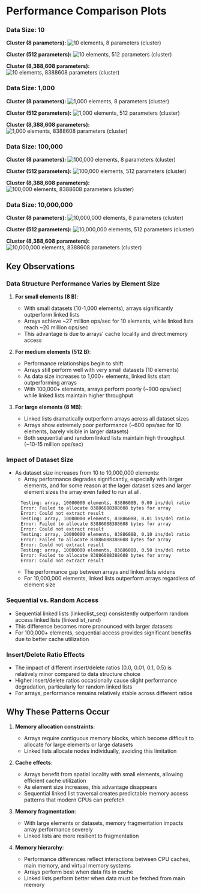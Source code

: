 # Performance Comparison Plots

### Data Size: 10

**Cluster (8 parameters):**
![10 elements, 8 parameters (cluster)](results/cluster/plot_10_8_cluster.png)

**Cluster (512 parameters):**
![10 elements, 512 parameters (cluster)](results/cluster/plot_10_512_cluster.png)

**Cluster (8,388,608 parameters):**
![10 elements, 8388608 parameters (cluster)](results/cluster/plot_10_8388608_cluster.png)

### Data Size: 1,000

**Cluster (8 parameters):**
![1,000 elements, 8 parameters (cluster)](results/cluster/plot_1000_8_cluster.png)

**Cluster (512 parameters):**
![1,000 elements, 512 parameters (cluster)](results/cluster/plot_1000_512_cluster.png)

**Cluster (8,388,608 parameters):**
![1,000 elements, 8388608 parameters (cluster)](results/cluster/plot_1000_8388608_cluster.png)

### Data Size: 100,000

**Cluster (8 parameters):**
![100,000 elements, 8 parameters (cluster)](results/cluster/plot_100000_8_cluster.png)

**Cluster (512 parameters):**
![100,000 elements, 512 parameters (cluster)](results/cluster/plot_100000_512_cluster.png)

**Cluster (8,388,608 parameters):**
![100,000 elements, 8388608 parameters (cluster)](results/cluster/plot_100000_8388608_cluster.png)

### Data Size: 10,000,000

**Cluster (8 parameters):**
![10,000,000 elements, 8 parameters (cluster)](results/cluster/plot_10000000_8_cluster.png)

**Cluster (512 parameters):**
![10,000,000 elements, 512 parameters (cluster)](results/cluster/plot_10000000_512_cluster.png)

**Cluster (8,388,608 parameters):**
![10,000,000 elements, 8388608 parameters (cluster)](results/cluster/plot_10000000_8388608_cluster.png)

## Key Observations

### Data Structure Performance Varies by Element Size

1. **For small elements (8 B)**:
   - With small datasets (10-1,000 elements), arrays significantly outperform linked lists
   - Arrays achieve ~27 million ops/sec for 10 elements, while linked lists reach ~20 million ops/sec
   - This advantage is due to arrays' cache locality and direct memory access

2. **For medium elements (512 B)**:
   - Performance relationships begin to shift
   - Arrays still perform well with very small datasets (10 elements)
   - As data size increases to 1,000+ elements, linked lists start outperforming arrays
   - With 100,000+ elements, arrays perform poorly (~900 ops/sec) while linked lists maintain higher throughput

3. **For large elements (8 MB)**:
   - Linked lists dramatically outperform arrays across all dataset sizes
   - Arrays show extremely poor performance (~600 ops/sec for 10 elements, barely visible in larger datasets)
   - Both sequential and random linked lists maintain high throughput (~10-15 million ops/sec)

### Impact of Dataset Size

- As dataset size increases from 10 to 10,000,000 elements:
  - Array performance degrades significantly, especially with larger elements, and for some reason at the lager dataset sizes and larger element sizes the array even failed to run at all.
  ```
    Testing: array, 10000000 elements, 8388608B, 0.00 ins/del ratio
    Error: Failed to allocate 83886088388608 bytes for array
    Error: Could not extract result
    Testing: array, 10000000 elements, 8388608B, 0.01 ins/del ratio
    Error: Failed to allocate 83886088388608 bytes for array
    Error: Could not extract result
    Testing: array, 10000000 elements, 8388608B, 0.10 ins/del ratio
    Error: Failed to allocate 83886088388608 bytes for array
    Error: Could not extract result
    Testing: array, 10000000 elements, 8388608B, 0.50 ins/del ratio
    Error: Failed to allocate 83886088388608 bytes for array
    Error: Could not extract result
    ```
  - The performance gap between arrays and linked lists widens
  - For 10,000,000 elements, linked lists outperform arrays regardless of element size

### Sequential vs. Random Access

- Sequential linked lists (linkedlist_seq) consistently outperform random access linked lists (linkedlist_rand)
- This difference becomes more pronounced with larger datasets
- For 100,000+ elements, sequential access provides significant benefits due to better cache utilization

### Insert/Delete Ratio Effects

- The impact of different insert/delete ratios (0.0, 0.01, 0.1, 0.5) is relatively minor compared to data structure choice
- Higher insert/delete ratios occasionally cause slight performance degradation, particularly for random linked lists
- For arrays, performance remains relatively stable across different ratios

## Why These Patterns Occur

1. **Memory allocation constraints**: 
   - Arrays require contiguous memory blocks, which become difficult to allocate for large elements or large datasets
   - Linked lists allocate nodes individually, avoiding this limitation

2. **Cache effects**:
   - Arrays benefit from spatial locality with small elements, allowing efficient cache utilization
   - As element size increases, this advantage disappears
   - Sequential linked list traversal creates predictable memory access patterns that modern CPUs can prefetch

3. **Memory fragmentation**:
   - With large elements or datasets, memory fragmentation impacts array performance severely
   - Linked lists are more resilient to fragmentation

4. **Memory hierarchy**:
   - Performance differences reflect interactions between CPU caches, main memory, and virtual memory systems
   - Arrays perform best when data fits in cache
   - Linked lists perform better when data must be fetched from main memory
